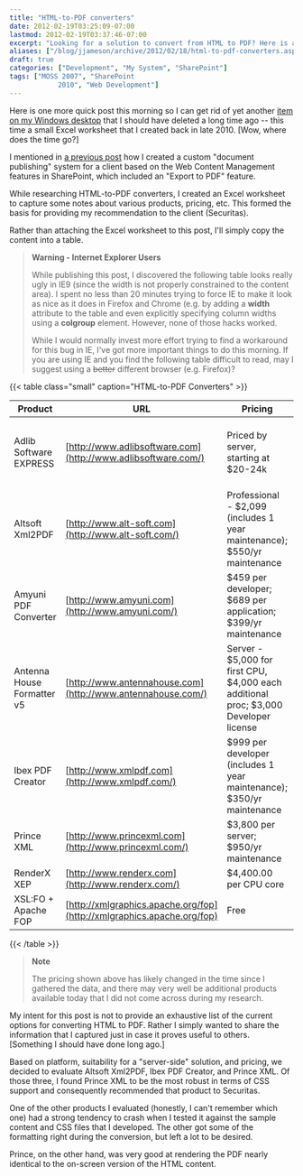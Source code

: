 ```yaml
---
title: "HTML-to-PDF converters"
date: 2012-02-19T03:25:09-07:00
lastmod: 2012-02-19T03:37:46-07:00
excerpt: "Looking for a solution to convert from HTML to PDF? Here is a list of the products I discovered during my research as well as the results of the head-to-head competition."
aliases: ["/blog/jjameson/archive/2012/02/18/html-to-pdf-converters.aspx", "/blog/jjameson/archive/2012/02/19/html-to-pdf-converters.aspx"]
draft: true
categories: ["Development", "My System", "SharePoint"]
tags: ["MOSS 2007", "SharePoint 
			2010", "Web Development"]
---
```


Here is one more quick post this morning so I can get rid of yet another
[item on my Windows desktop](/blog/jjameson/2012/02/18/stop-putting-shortcuts-on-my-windows-desktop) that I should have deleted a long time ago --
this time a small Excel worksheet that I created back in late 2010. [Wow, where
does the time go?]

I mentioned in
[a previous post](/blog/jjameson/2011/04/14/reusable-content-in-sharepoint-publishing-html-fields-part-3) how I created a custom "document publishing" system for
a client based on the Web Content Management features in SharePoint, which included
an "Export to PDF" feature.

While researching HTML-to-PDF converters, I created an Excel worksheet to
capture some notes about various products, pricing, etc. This formed the basis
for providing my recommendation to the client (Securitas).

Rather than attaching the Excel worksheet to this post, I'll simply copy
the content into a table.

> **Warning - Internet Explorer Users**
>
> While publishing this post, I discovered the following table looks
> really ugly in IE9 (since the width is not properly constrained to the
> content area). I spent no less than 20 minutes trying to force IE to
> make it look as nice as it does in Firefox and Chrome (e.g. by adding
> a **width** attribute to the table and even explicitly
> specifying column widths using a **colgroup** element.
> However, none of those hacks worked.
>
> While I would normally invest more effort trying to find a workaround
> for this bug in IE, I've got more important things to do this morning.
> If you are using IE and you find the following table difficult to read,
> may I suggest using a ~~better~~
> different browser (e.g. Firefox)?

{{< table class="small" caption="HTML-to-PDF Converters" >}}

| Product | URL | Pricing | Comments |
| --- | --- | --- | --- |
| Adlib Software EXPRESS | [http://www.adlibsoftware.com](http://www.adlibsoftware.com/) | Priced by server, starting at $20-24k | Uses Amyuni libraries (according to Gabor Fari); extensive SharePoint integration (for document conversion); major focus on life sciences and other industries with strict regulatory requirements |
| Altsoft Xml2PDF | [http://www.alt-soft.com](http://www.alt-soft.com/) | Professional - $2,099 (includes 1 year maintenance); $550/yr maintenance | Built on .NET platform; company based in Belgium |
| Amyuni PDF Converter | [http://www.amyuni.com](http://www.amyuni.com/) | $459 per developer; $689 per application; $399/yr maintenance | Conversion appears to be through "print to PDF" (even for server applications -- e.g. "lock"/"unlock") |
| Antenna House Formatter v5 | [http://www.antennahouse.com](http://www.antennahouse.com/) | Server - $5,000 for first CPU, $4,000 each additional proc; $3,000 Developer license | Company Web site looks very elementary |
| Ibex PDF Creator | [http://www.xmlpdf.com](http://www.xmlpdf.com/) | $999 per developer (includes 1 year maintenance); $350/yr maintenance | "Team licensing" available for groups of ten or more developers; separate .NET and Java versions |
| Prince XML | [http://www.princexml.com](http://www.princexml.com/) | $3,800 per server; $950/yr maintenance | Current version is 7.1 (May 2010); original 1.0 version released in April 2003; support appears to be through email only |
| RenderX XEP | [http://www.renderx.com](http://www.renderx.com/) | $4,400.00 per CPU core | "written in Java" (http://www.renderx.com/tools/xep.html) |
| XSL:FO + Apache FOP | [http://xmlgraphics.apache.org/fop](http://xmlgraphics.apache.org/fop) | Free | FOP is Java-based |

{{< /table >}}

> **Note**
>
> The pricing shown above has likely changed in the time since I gathered the data, and there may very well be additional products available today that I did not come across during my research.

My intent for this post is not to provide an exhaustive list of the current
options for converting HTML to PDF. Rather I simply wanted to share the information
that I captured just in case it proves useful to others. [Something I should
have done long ago.]

Based on platform, suitability for a "server-side" solution, and pricing,
we decided to evaluate Altsoft Xml2PDF, Ibex PDF Creator, and Prince XML. Of
those three, I found Prince XML to be the most robust in terms of CSS support
and consequently recommended that product to Securitas.

One of the other products I evaluated (honestly, I can't remember which one)
had a strong tendency to crash when I tested it against the sample content and
CSS files that I developed. The other got some of the formatting right during
the conversion, but left a lot to be desired.

Prince, on the other hand, was very good at rendering the PDF nearly identical
to the on-screen version of the HTML content.

